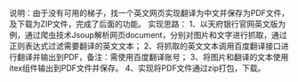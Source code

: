 说明：由于没有可用的梯子，找一个英文网页实现翻译为中文并保存为PDF文件，及下载为ZIP文件，完成了后面的功能。 
实现思路： 1、以天府银行官网英文版为例，通过爬虫技术Jsoup解析网页document，分别对图片和文字进行抓取，通过正则表达式过滤需要翻译的英文文本；
2、将抓取的英文文本调用百度翻译接口进行翻译并输出到PDF，备注：需使用百度翻译账号； 
3、将图片和翻译的文本使用itex组件输出到PDF文件并保存。
4、实现将PDF文件通过zip打包，下载。
